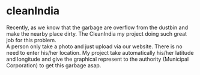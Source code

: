 # cleanIndia
Recently, as we know that the garbage are overflow from the dustbin and make the nearby place dirty. 
The CleanIndia my project doing such great job for this problem.  
A person only take a photo and just upload via our website. There is no need to enter his/her location. 
My project take automatically his/her latitude and longitude and give the graphical represent to the authority 
(Municipal Corporation) to get this garbage asap.


